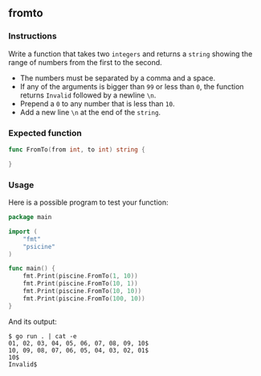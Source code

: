 ## fromto

### Instructions

Write a function that takes two `integers` and returns a `string` showing the range of numbers from the first to the second.

- The numbers must be separated by a comma and a space.
- If any of the arguments is bigger than `99` or less than `0`, the function returns `Invalid` followed by a newline `\n`.
- Prepend a `0` to any number that is less than `10`.
- Add a new line `\n` at the end of the `string`.

### Expected function

```go
func FromTo(from int, to int) string {

}
```

### Usage

Here is a possible program to test your function:

```go
package main

import (
	"fmt"
	"psicine"
)

func main() {
	fmt.Print(piscine.FromTo(1, 10))
	fmt.Print(piscine.FromTo(10, 1))
	fmt.Print(piscine.FromTo(10, 10))
	fmt.Print(piscine.FromTo(100, 10))
}
```

And its output:

```console
$ go run . | cat -e
01, 02, 03, 04, 05, 06, 07, 08, 09, 10$
10, 09, 08, 07, 06, 05, 04, 03, 02, 01$
10$
Invalid$
```
